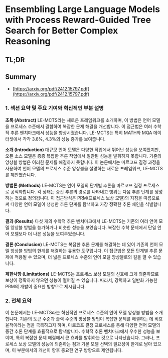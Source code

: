 # Ensembling Large Language Models with Process Reward-Guided Tree Search for Better Complex Reasoning
## TL;DR
## Summary
- [https://arxiv.org/pdf/2412.15797.pdf](https://arxiv.org/pdf/2412.15797.pdf)

### 1. 섹션 요약 및 주요 기여와 혁신적인 부분 설명

**초록 (Abstract)**
LE-MCTS라는 새로운 프레임워크를 소개하며, 이 방법은 언어 모델을 프로세스 수준에서 결합하여 복잡한 문제 해결을 개선합니다. 이 접근법은 여러 수학적 추론 벤치마크에서 성능을 향상시켰습니다. LE-MCTS는 특히 MATH와 MQA 데이터셋에서 각각 3.6%, 4.3%의 성능 증가를 보여줍니다.

**소개 (Introduction)**
대규모 언어 모델은 다양한 작업에서 뛰어난 성능을 보여왔지만, 오픈 소스 모델은 종종 복잡한 추론 작업에서 일관된 성능을 발휘하지 못합니다. 기존의 앙상블 방법은 이러한 문제를 해결하지 못합니다. 이 논문에서는 마르코프 결정 과정을 사용하여 언어 모델의 프로세스 수준 앙상블을 설명하는 새로운 프레임워크, LE-MCTS를 제안했습니다.

**방법론 (Methods)**
LE-MCTS는 언어 모델의 단계별 추론을 마르코프 결정 프로세스로 공식화합니다. 각 상태는 중간 추론의 경로를 나타내고 행위는 다음 추론 단계를 생성하는 것으로 정의됩니다. 이 접근방식은 PRM(프로세스 보상 모델)의 지침을 따름으로써 다양한 언어 모델이 생성한 추론 단계를 탐색하고 가장 정확한 추론 체인을 식별합니다.

**결과 (Results)**
다섯 개의 수학적 추론 벤치마크에서 LE-MCTS는 기존의 여러 언어 모델 앙상블 방법을 능가하거나 비슷한 성능을 보였습니다. 복잡한 수학 문제에서 단일 언어 모델보다 더 나은 성능을 보여주었습니다.

**결론 (Conclusion)**
LE-MCTS는 복잡한 추론 문제를 해결하는 데 있어 기존의 언어 모델 앙상블 방법의 한계를 해결하는 유용한 도구입니다. 이 접근법은 모든 단계별 추론 문제에 적용될 수 있으며, 더 넓은 프로세스 수준의 언어 모델 앙상블로의 길을 열 수 있습니다.

**제한사항 (Limitations)**
LE-MCTS는 프로세스 보상 모델의 신호에 크게 의존하므로 보상이 정확하지 않으면 성능이 떨어질 수 있습니다. 따라서, 강력하고 일반화 가능한 PRM의 개발이 중요한 방향으로 제시됩니다.

### 2. 전체 요약

이 논문에서는 LE-MCTS라는 혁신적인 프로세스 수준의 언어 모델 앙상블 방법을 소개합니다. 기존의 토큰 수준과 출력 수준의 앙상블 방법이 복잡한 문제를 해결하는 데 비효율적이라는 점을 극복하고자 하며, 마르코프 결정 프로세스를 통해 다양한 언어 모델의 중간 추론 단계를 효율적으로 탐색합니다. 수학적 추론 벤치마크에서 우수한 성능을 보이며, 특히 복잡한 문제 해결에서 큰 효과를 발휘하는 것으로 나타났습니다. 그러나, 프로세스 보상 모델의 성능에 의존하는 점과 기본 모델 선택의 필요성이 한계로 남아 있으며, 이 부분에서의 개선이 향후 중요한 연구 방향으로 제안됩니다.